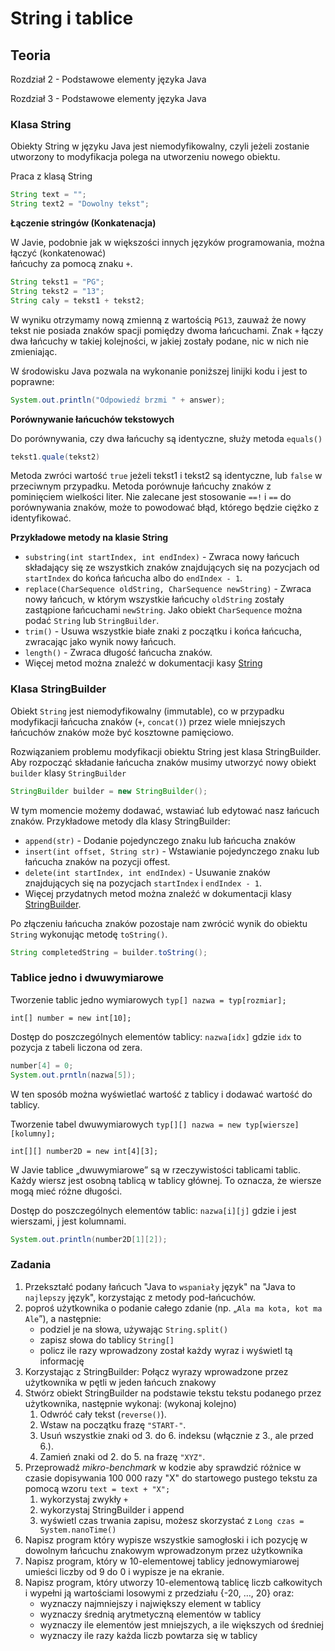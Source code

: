 # String i tablice

## Teoria&#x20;

Rozdział 2 - Podstawowe elementy języka Java

Rozdział 3 - Podstawowe elementy języka Java

### Klasa String

Obiekty String w języku Java jest niemodyfikowalny, czyli jeżeli zostanie utworzony to modyfikacja polega na utworzeniu nowego obiektu.&#x20;

Praca z klasą String&#x20;

```java
String text = "";
String text2 = "Dowolny tekst";
```

**Łączenie stringów (Konkatenacja)**

W Javie, podobnie jak w większości innych języków programowania, można łączyć (konkatenować)\
łańcuchy za pomocą znaku `+`.

```java
String tekst1 = "PG";
String tekst2 = "13";
String caly = tekst1 + tekst2;
```

W wyniku otrzymamy nową zmienną z wartością `PG13`, zauważ że nowy tekst nie posiada znaków spacji pomiędzy dwoma łańcuchami. Znak `+` łączy dwa łańcuchy w takiej kolejności, w jakiej zostały podane, nic w nich nie zmieniając.

W środowisku Java pozwala na wykonanie poniższej linijki kodu i jest to poprawne:

```java
System.out.println("Odpowiedź brzmi " + answer);
```

**Porównywanie łańcuchów tekstowych**

Do porównywania, czy dwa łańcuchy są identyczne, służy metoda `equals()`&#x20;

```java
tekst1.quale(tekst2)
```

Metoda zwróci wartość `true` jeżeli tekst1 i tekst2 są identyczne, lub `false` w przeciwnym przypadku. Metoda porównuje łańcuchy znaków z pominięciem wielkości liter. Nie zalecane jest stosowanie `==!` i `==` do porównywania znaków, może to powodować błąd, którego będzie ciężko z identyfikować.

**Przykładowe metody na klasie String**

* `substring(int startIndex, int endIndex)` - Zwraca nowy łańcuch składający się ze wszystkich znaków znajdujących się na pozycjach od `startIndex` do końca łańcucha albo do `endIndex - 1`.
* `replace(CharSequence oldString, CharSequence newString)` - Zwraca nowy łańcuch, w którym wszystkie łańcuchy `oldString` zostały zastąpione łańcuchami `newString`. Jako obiekt `CharSequence` można podać `String` lub `StringBuilder`.
* `trim()` - Usuwa wszystkie białe znaki z początku i końca łańcucha, zwracając jako wynik nowy łańcuch.
* `length()` - Zwraca długość łańcucha znaków.
* Więcej metod można znaleźć w dokumentacji kasy [String](https://docs.oracle.com/javase/8/docs/api/java/lang/String.html)

### Klasa StringBuilder

&#x20;Obiekt `String` jest niemodyfikowalny (immutable), co w przypadku modyfikacji łańcucha znaków (`+`, `concat()`) przez wiele mniejszych łańcuchów znaków może być kosztowne pamięciowo.

Rozwiązaniem problemu modyfikacji obiektu String jest klasa StringBuilder. Aby rozpocząć składanie łańcucha znaków musimy utworzyć nowy obiekt `builder` klasy `StringBuilder`

```java
StringBuilder builder = new StringBuilder();
```

W tym momencie możemy dodawać, wstawiać lub edytować nasz łańcuch znaków. Przykładowe metody dla klasy StringBuilder:

* `append(str)` - Dodanie pojedynczego znaku lub łańcucha znaków
* `insert(int offset, String str)` - Wstawianie pojedynczego znaku lub łańcucha znaków na pozycji offest.
* `delete(int startIndex, int endIndex)` - Usuwanie znaków znajdujących się na pozycjach `startIndex` i `endIndex - 1`.
* Więcej przydatnych metod można znaleźć w dokumentacji klasy [StringBuilder](https://docs.oracle.com/javase/8/docs/api/java/lang/StringBuilder.html).

Po złączeniu łańcucha znaków pozostaje nam zwrócić wynik do obiektu `String` wykonując metodę `toString()`.&#x20;

```java
String completedString = builder.toString();
```

### Tablice jedno i dwuwymiarowe

Tworzenie tablic jedno wymiarowych `typ[] nazwa = typ[rozmiar];`

`int[] number = new int[10];`&#x20;

Dostęp do poszczególnych elementów tablicy: `nazwa[idx]` gdzie `idx` to pozycja z tabeli liczona od zera.

```java
number[4] = 0;
System.out.prntln(nazwa[5]);
```

W ten sposób można wyświetlać wartość z tablicy i dodawać wartość do tablicy.

Tworzenie tabel dwuwymiarowych `typ[][] nazwa = new typ[wiersze][kolumny];`&#x20;

`int[][] number2D = new int[4][3];`

W Javie tablice „dwuwymiarowe” są w rzeczywistości tablicami tablic. Każdy wiersz jest osobną tablicą w tablicy głównej. To oznacza, że wiersze mogą mieć różne długości.

Dostęp do poszczególnych elementów tablic: `nazwa[i][j]` gdzie i jest wierszami, j jest kolumnami.&#x20;

```java
System.out.println(number2D[1][2]);
```

### Zadania

1. Przekształć podany łańcuch "Java to `wspaniały` język" na "Java to `najlepszy` język", korzystając z metody pod-łańcuchów.
2. poproś użytkownika o podanie całego zdanie (np. „`Ala ma kota, kot ma Ale`”), a następnie:
   * podziel je na słowa, używając `String.split()`
   * zapisz słowa do tablicy `String[]`
   * policz ile razy wprowadzony został każdy wyraz i wyświetl tą informację
3. Korzystając z StringBuilder: Połącz wyrazy wprowadzone przez użytkownika w pętli w jeden łańcuch znakowy
4. Stwórz obiekt StringBuilder na podstawie tekstu tekstu podanego przez użytkownika, następnie wykonaj: (wykonaj kolejno)
   1. Odwróć cały tekst (`reverse()`).
   2. Wstaw na początku frazę `"START-"`.
   3. Usuń wszystkie znaki od 3. do 6. indeksu (włącznie z 3., ale przed 6.).
   4. Zamień znaki od 2. do 5. na frazę `"XYZ"`.
5. Przeprowadź _mikro-benchmark_ w kodzie aby sprawdzić różnice w czasie dopisywania 100 000 razy "X" do startowego pustego tekstu za pomocą wzoru `text = text + "X";`
   1. wykorzystaj zwykły `+`
   2. wykorzystaj StringBuilder i append
   3. wyświetl czas trwania zapisu, możesz skorzystać z `Long czas = System.nanoTime()`
6. Napisz program który wypisze wszystkie samogłoski i ich pozycję w dowolnym łańcuchu znakowym wprowadzonym przez użytkownika
7. Napisz program, który w 10-elementowej tablicy jednowymiarowej umieści liczby od 9 do 0 i wypisze je na ekranie.
8. Napisz program, który utworzy 10-elementową tablicę liczb całkowitych i wypełni ją wartościami losowymi z przedziału {-20, …, 20} oraz:
   * wyznaczy najmniejszy i największy element w tablicy
   * wyznaczy średnią arytmetyczną elementów w tablicy
   * wyznaczy ile elementów jest mniejszych, a ile większych od średniej
   * wyznaczy ile razy każda liczb powtarza się w tablicy
